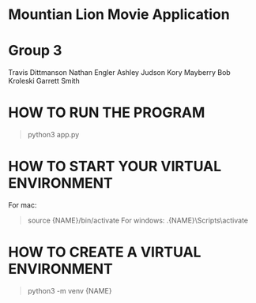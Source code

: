 # Mountian Lion Movie Application

# Group 3
Travis Dittmanson
Nathan Engler
Ashley Judson 
Kory Mayberry 
Bob Kroleski
Garrett Smith

# HOW TO RUN THE PROGRAM
> python3 app.py

# HOW TO START YOUR VIRTUAL ENVIRONMENT
For mac:
> source {NAME}/bin/activate
For windows:
> .\{NAME}\Scripts\activate

# HOW TO CREATE A VIRTUAL ENVIRONMENT
> python3 -m venv {NAME}


